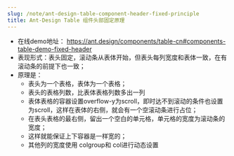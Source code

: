 ```yaml
---
slug: /note/ant-design-table-component-header-fixed-principle
title: Ant-Design Table 组件头部固定原理
---
```

- 在线demo地址： https://ant.design/components/table-cn#components-table-demo-fixed-header
- 表现形式：表头固定，滚动条从表体开始，但表头每列宽度和表体一致，在有滚动条的前提下也一致；
- 原理是：
	- 表头为一个表格，表体为一个表格；
	- 表头的表格列数，比表体表格列数多出一列
	- 表体表格的容器设置overflow-y为scroll，即时达不到滚动的条件也设置为scroll，这样在表体的右侧，就会有一个空滚动条进行占位；
	- 在表头表格的最右侧，留出一个空白的单元格，单元格的宽度为滚动条的宽度；
	- 这样就能保证上下容器是一样宽的；
	- 其他列的宽度使用 colgroup和 col进行动态设置
